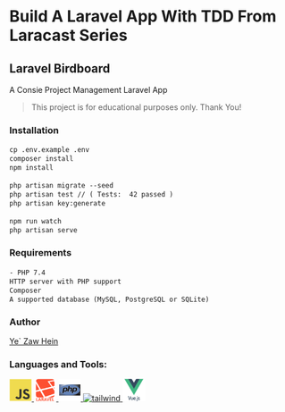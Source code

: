 # Build A Laravel App With TDD From Laracast Series
## Laravel Birdboard

A Consie Project Management Laravel App 
> This project is for educational purposes only. Thank You!

### Installation

```
cp .env.example .env
composer install
npm install

php artisan migrate --seed
php artisan test // ( Tests:  42 passed )
php artisan key:generate

npm run watch
php artisan serve
```
### Requirements
```
- PHP 7.4
HTTP server with PHP support 
Composer
A supported database (MySQL, PostgreSQL or SQLite)
```
### Author
[Ye` Zaw Hein](https://github.com/Ye-Zaw-Hein)

### Languages and Tools:
<p align="left"> <a href="https://developer.mozilla.org/en-US/docs/Web/JavaScript" target="_blank"> <img src="https://raw.githubusercontent.com/devicons/devicon/master/icons/javascript/javascript-original.svg" alt="javascript" width="40" height="40"/> </a> <a href="https://laravel.com/" target="_blank"> <img src="https://raw.githubusercontent.com/devicons/devicon/master/icons/laravel/laravel-plain-wordmark.svg" alt="laravel" width="40" height="40"/> </a> <a href="https://www.php.net" target="_blank"> <img src="https://raw.githubusercontent.com/devicons/devicon/master/icons/php/php-original.svg" alt="php" width="40" height="40"/> </a> <a href="https://tailwindcss.com/" target="_blank"> <img src="https://www.vectorlogo.zone/logos/tailwindcss/tailwindcss-icon.svg" alt="tailwind" width="40" height="40"/> </a> <a href="https://vuejs.org/" target="_blank"> <img src="https://raw.githubusercontent.com/devicons/devicon/master/icons/vuejs/vuejs-original-wordmark.svg" alt="vuejs" width="40" height="40"/> </a> </p>